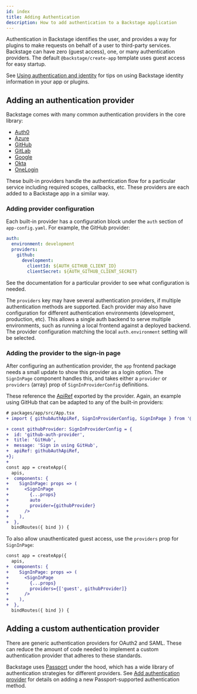 ```yaml
---
id: index
title: Adding Authentication
description: How to add authentication to a Backstage application
---
```


Authentication in Backstage identifies the user, and provides a way for plugins
to make requests on behalf of a user to third-party services. Backstage can have
zero (guest access), one, or many authentication providers. The default
`@backstage/create-app` template uses guest access for easy startup.

See [Using authentication and identity](using-auth.md) for tips on using
Backstage identity information in your app or plugins.

## Adding an authentication provider

Backstage comes with many common authentication providers in the core library:

- [Auth0](auth0/provider.md)
- [Azure](microsoft/provider.md)
- [GitHub](github/provider.md)
- [GitLab](gitlab/provider.md)
- [Google](google/provider.md)
- [Okta](okta/provider.md)
- [OneLogin](onelogin/provider.md)

These built-in providers handle the authentication flow for a particular service
including required scopes, callbacks, etc. These providers are each added to a
Backstage app in a similar way.

### Adding provider configuration

Each built-in provider has a configuration block under the `auth` section of
`app-config.yaml`. For example, the GitHub provider:

```yaml
auth:
  environment: development
  providers:
    github:
      development:
        clientId: ${AUTH_GITHUB_CLIENT_ID}
        clientSecret: ${AUTH_GITHUB_CLIENT_SECRET}
```

See the documentation for a particular provider to see what configuration is
needed.

The `providers` key may have several authentication providers, if multiple
authentication methods are supported. Each provider may also have configuration
for different authentication environments (development, production, etc). This
allows a single auth backend to serve multiple environments, such as running a
local frontend against a deployed backend. The provider configuration matching
the local `auth.environment` setting will be selected.

### Adding the provider to the sign-in page

After configuring an authentication provider, the `app` frontend package needs a
small update to show this provider as a login option. The `SignInPage` component
handles this, and takes either a `provider` or `providers` (array) prop of
`SignInProviderConfig` definitions.

These reference the [ApiRef](../reference/utility-apis/README.md) exported by
the provider. Again, an example using GitHub that can be adapted to any of the
built-in providers:

```diff
# packages/app/src/App.tsx
+ import { githubAuthApiRef, SignInProviderConfig, SignInPage } from '@backstage/core';

+ const githubProvider: SignInProviderConfig = {
+  id: 'github-auth-provider',
+  title: 'GitHub',
+  message: 'Sign in using GitHub',
+  apiRef: githubAuthApiRef,
+};
+
const app = createApp({
  apis,
+  components: {
+    SignInPage: props => (
+      <SignInPage
+        {...props}
+        auto
+        provider={githubProvider}
+      />
+    ),
+  },
  bindRoutes({ bind }) {
```

To also allow unauthenticated guest access, use the `providers` prop for
`SignInPage`:

```diff
const app = createApp({
  apis,
+  components: {
+    SignInPage: props => (
+      <SignInPage
+        {...props}
+        providers={['guest', githubProvider]}
+      />
+    ),
+  },
  bindRoutes({ bind }) {
```

## Adding a custom authentication provider

There are generic authentication providers for OAuth2 and SAML. These can reduce
the amount of code needed to implement a custom authentication provider that
adheres to these standards.

Backstage uses [Passport](http://www.passportjs.org/) under the hood, which has
a wide library of authentication strategies for different providers. See
[Add authentication provider](add-auth-provider.md) for details on adding a new
Passport-supported authentication method.
